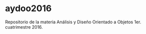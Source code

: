 # aydoo2016
Repositorio de la materia Análisis y Diseño Orientado a Objetos 1er. cuatrimestre 2016.
